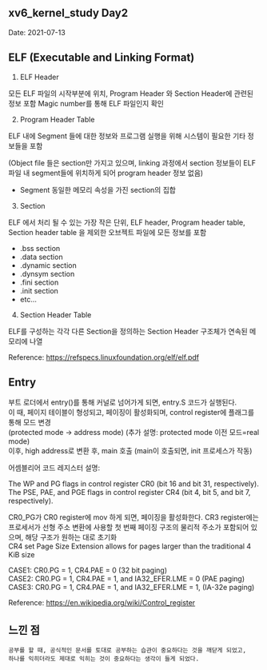 ## xv6_kernel_study Day2
  
Date: 2021-07-13

## ELF (Executable and Linking Format) 
1. ELF Header  

모든 ELF 파일의 시작부분에 위치, Program Header 와 Section Header에 관련된 정보 포함 
Magic number를 통해 ELF 파일인지 확인

2. Program Header Table 
   
ELF 내에 Segment 들에 대한 정보와 프로그램 실행을 위해 시스템이 필요한 기타 정보들을 포함 
		
(Object file 들은 section만 가지고 있으며, linking 과정에서 section 정보들이 ELF 파일 내 segment들에 위치하게 되어 program header 정보 없음) 
			
- Segment
동일한 메모리 속성을 가진 section의 집합 

3. Section 
   
ELF 에서 처리 될 수 있는 가장 작은 단위, ELF header, Program header table, Section header table 을 제외한 오브젝트 파일에 모든 정보를 포함	
- .bss section 
- .data section 
- .dynamic section 
- .dynsym section 
- .fini section 
- .init section 
- etc... 
   
4. Section Header Table	
   
ELF를 구성하는 각각 다른 Section을 정의하는 Section Header 구조체가 연속된 메모리에 나열
    
Reference: https://refspecs.linuxfoundation.org/elf/elf.pdf

## Entry
   
부트 로더에서 entry()를 통해 커널로 넘어가게 되면, entry.S 코드가 실행된다. 	
이 때, 페이지 테이블이 형성되고, 페이징이 활성화되며, control register에 플래그를 통해 모드 변경   
(protected mode -> address mode) (추가 설명: protected mode 이전 모드=real mode)    
이후, high address로 변환 후, main 호출 (main이 호출되면, init 프로세스가 작동) 
	
어셈블리어 코드 레지스터 설명:
    
The WP and PG flags in control register CR0 (bit 16 and bit 31, respectively).    
The PSE, PAE, and PGE flags in control register CR4 (bit 4, bit 5, and bit 7, respectively).    
   		
CR0_PG가 CR0 register에 mov 하게 되면, 페이징을 활성화한다. 
CR3 register에는 프로세서가 선형 주소 변환에 사용할 첫 번째 페이징 구조의 물리적 주소가 포함되어 있으며, 해당 구조가 원하는 대로 초기화    
CR4 set Page Size Extension allows for pages larger than the traditional 4 KiB size    
	   	
CASE1: CR0.PG = 1, CR4.PAE = 0  (32 bit paging)    
CASE2: CR0.PG = 1, CR4.PAE = 1, and IA32_EFER.LME = 0 (PAE paging)   
CASE3: CR0.PG = 1, CR4.PAE = 1, and IA32_EFER.LME = 1, (IA-32e paging)    
    	
Reference: https://en.wikipedia.org/wiki/Control_register    
    
## 느낀 점 
	공부를 할 때, 공식적인 문서를 토대로 공부하는 습관이 중요하다는 것을 깨닫게 되었고, 
	하나를 익히더라도 제대로 익히는 것이 중요하다는 생각이 들게 되었다.  

